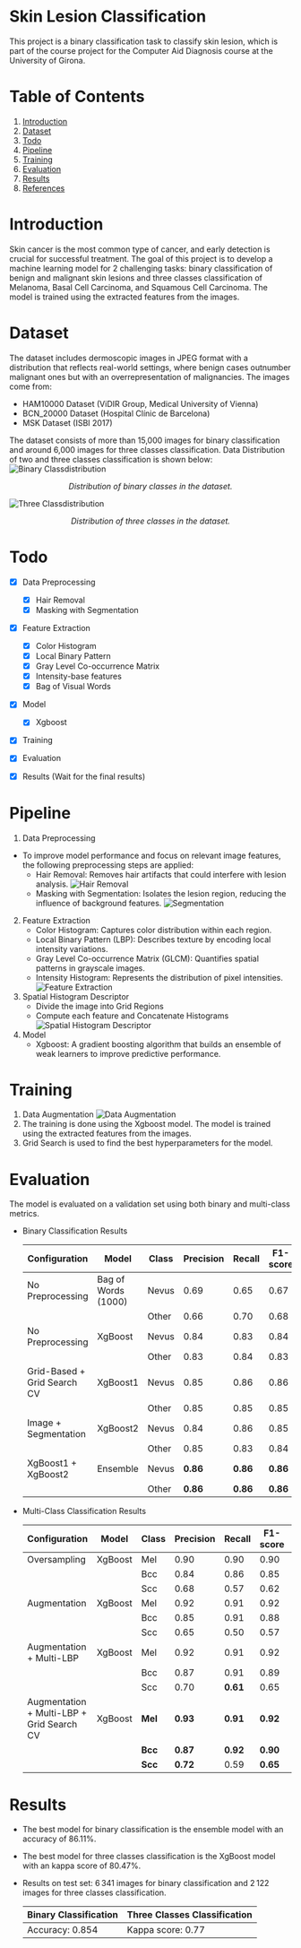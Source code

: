 # Skin Lesion Classification
This project is a binary classification task to classify skin lesion, which is part of the course project for the Computer Aid Diagnosis course at the University of Girona.

# Table of Contents
1. [Introduction](#introduction)
2. [Dataset](#dataset)
3. [Todo](#todo)
4. [Pipeline](#pipeline)
5. [Training](#training)
6. [Evaluation](#evaluation)
7. [Results](#results)
8. [References](#references)

# Introduction
Skin cancer is the most common type of cancer, and early detection is crucial for successful treatment. The goal of this project is to develop a machine learning model for 2 challenging tasks: binary classification of benign and malignant skin lesions and three classes classification of Melanoma, Basal Cell Carcinoma, and Squamous Cell Carcinoma. The model is trained using the extracted features from the images.

# Dataset
The dataset includes dermoscopic images in JPEG format with a distribution that reflects real-world settings, where benign cases outnumber malignant ones but with an overrepresentation of malignancies. The images come from:
- HAM10000 Dataset (ViDIR Group, Medical University of Vienna)
- BCN_20000 Dataset (Hospital Clínic de Barcelona)
- MSK Dataset (ISBI 2017)

The dataset consists of more than 15,000 images for binary classification and around 6,000 images for three classes classification. Data Distribution of two and three classes classification is shown below:
    ![Binary Classdistribution](./images/two_class_distribution.png)
    <p align="center">
        *Distribution of binary classes in the dataset.*
    </p>
    ![Three Classdistribution](./images/three_class_distribution.png)
    <p align="center">
        *Distribution of three classes in the dataset.*
    </p>

# Todo
- [x] Data Preprocessing
    - [x] Hair Removal
    - [x] Masking with Segmentation
- [x] Feature Extraction
    - [x] Color Histogram
    - [x] Local Binary Pattern
    - [x] Gray Level Co-occurrence Matrix
    - [x] Intensity-base features
    - [x] Bag of Visual Words
- [x] Model
    - [x] Xgboost
- [x] Training 
- [x] Evaluation
- [x] Results (Wait for the final results)


# Pipeline
1. Data Preprocessing
- To improve model performance and focus on relevant image features, the following preprocessing steps are applied:
    - Hair Removal: Removes hair artifacts that could interfere with lesion analysis.
    ![Hair Removal](./images/hair_removal.png)
    - Masking with Segmentation: Isolates the lesion region, reducing the influence of background features.
    ![Segmentation](./images/segmentation.png)
2. Feature Extraction
    - Color Histogram: Captures color distribution within each region.
    - Local Binary Pattern (LBP): Describes texture by encoding local intensity variations.
    - Gray Level Co-occurrence Matrix (GLCM): Quantifies spatial patterns in grayscale images.
    - Intensity Histogram: Represents the distribution of pixel intensities.
    ![Feature Extraction](./images/feature_extraction.png)
3. Spatial Histogram Descriptor
    - Divide the image into Grid Regions
    - Compute each feature and Concatenate Histograms
    ![Spatial Histogram Descriptor](./images/grid.png)
4. Model
    - Xgboost: A gradient boosting algorithm that builds an ensemble of weak learners to improve predictive performance.

# Training
1. Data Augmentation
![Data Augmentation](./images/augmentation.png)
2. The training is done using the Xgboost model. The model is trained using the extracted features from the images.
3. Grid Search is used to find the best hyperparameters for the model.

# Evaluation
The model is evaluated on a validation set using both binary and multi-class metrics.
- Binary Classification Results

    | **Configuration**              | **Model**              | **Class** | **Precision** | **Recall** | **F1-score** | **Accuracy** |
    |----------------------------|--------------------|-------|-----------|--------|----------|----------|
    | No Preprocessing           | Bag of Words (1000) | Nevus | 0.69      | 0.65   | 0.67     | 0.6733   |
    |                            |                    | Other | 0.66      | 0.70   | 0.68     |          |
    | No Preprocessing           | XgBoost           | Nevus | 0.84      | 0.83   | 0.84     | 0.8356   |
    |                            |                    | Other | 0.83      | 0.84   | 0.83     |          |
    | Grid-Based + Grid Search CV | XgBoost1         | Nevus | 0.85      | 0.86   | 0.86     | 0.8543   |
    |                            |                    | Other | 0.85      | 0.85   | 0.85     |          |
    | Image + Segmentation       | XgBoost2          | Nevus | 0.84      | 0.86   | 0.85     | 0.8540   |
    |                            |                    | Other | 0.85      | 0.83   | 0.84     |          |
    | XgBoost1 + XgBoost2        | Ensemble          | Nevus | **0.86**      | **0.86**   | **0.86**     | **0.8611**   |
    |                            |                    | Other | **0.86**      | **0.86**   | **0.86**     |          |

- Multi-Class Classification Results

    | **Configuration**                          | **Model**  | **Class** | **Precision** | **Recall** | **F1-score** | **Kappa** |
    |--------------------------------------------|------------|-----------|---------------|------------|--------------|-----------|
    | Oversampling                           | XgBoost | Mel       | 0.90          | 0.90       | 0.90         | 0.7488    |
    |                                            |            | Bcc       | 0.84          | 0.86       | 0.85         |           |
    |                                            |            | Scc       | 0.68          | 0.57       | 0.62         |           |
    | Augmentation                           | XgBoost | Mel       | 0.92          | 0.91       | 0.92         | 0.7815    |
    |                                            |            | Bcc       | 0.85          | 0.91       | 0.88         |           |
    |                                            |            | Scc       | 0.65          | 0.50       | 0.57         |           |
    | Augmentation + Multi-LBP               | XgBoost | Mel       | 0.92          | 0.91       | 0.92         | 0.7979    |
    |                                            |            | Bcc       | 0.87          | 0.91       | 0.89         |           |
    |                                            |            | Scc       | 0.70          | **0.61**       | 0.65         |           |
    | Augmentation + Multi-LBP + Grid Search CV | XgBoost | **Mel**   | **0.93**     | **0.91**   | **0.92**     | **0.8047** |
    |                                            |            | **Bcc**   | **0.87**     | **0.92**   | **0.90**     |           |
    |                                            |            | **Scc**   | **0.72**     | 0.59   | **0.65**     |           |

    
# Results

- The best model for binary classification is the ensemble model with an accuracy of 86.11%.
- The best model for three classes classification is the XgBoost model with an kappa score of 80.47%.
- Results on test set: 6 341 images for binary classification and 2 122 images for three classes classification.

   | Binary Classification | Three Classes Classification |
    |------------------------|-------------------------------|
    | Accuracy: 0.854        | Kappa score: 0.77            |